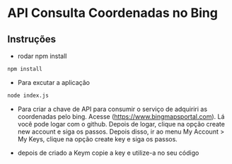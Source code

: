 # API Consulta Coordenadas no Bing

## Instruções

- rodar npm install

```bash
npm install
```

- Para excutar a aplicação

```bash
node index.js
```

- Para criar a chave de API para consumir o serviço de adquiriri as coordenadas pelo bing. Acesse (https://www.bingmapsportal.com). Lá você pode logar com o github. Depois de logar, clique na opção create new account e siga os passos. Depois disso, ir ao menu My Account > My Keys, clique na opção create key e siga os passos.

- depois de criado a Keym copie a key e utilize-a no seu código

